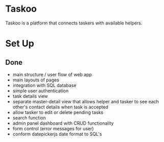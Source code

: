 # Taskoo
Taskoo is a platform that connects taskers with available helpers.

# Set Up


## Done
- main structure / user flow of web app
- main layouts of pages
- integration with SQL database 
- simple user authentication
- task details view
- separate master-detail view that allows helper and tasker to see each other's contact details when task is accepted
- allow tasker to edit or delete pending tasks
- search function
- admin panel dashboard with CRUD functionality
- form control (error messages for user)
- conform datepickerjs date format to SQL's
